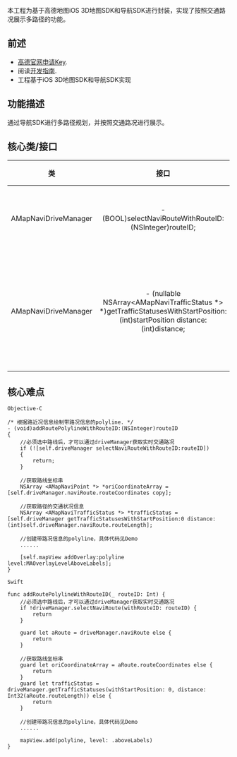 本工程为基于高德地图iOS 3D地图SDK和导航SDK进行封装，实现了按照交通路况展示多路径的功能。
## 前述 ##
- [高德官网申请Key](http://lbs.amap.com/dev/#/).
- 阅读[开发指南](http://lbs.amap.com/api/ios-navi-sdk/summary/).
- 工程基于iOS 3D地图SDK和导航SDK实现

## 功能描述 ##
通过导航SDK进行多路径规划，并按照交通路况进行展示。

## 核心类/接口 ##
| 类    | 接口  | 说明   | 版本  |
| -----|:-----:|:-----:|:-----:|
| AMapNaviDriveManager	| - (BOOL)selectNaviRouteWithRouteID:(NSInteger)routeID; | 选择导航路径 | v2.0.0 |
| AMapNaviDriveManager	| - (nullable NSArray<AMapNaviTrafficStatus *> *)getTrafficStatusesWithStartPosition:(int)startPosition distance:(int)distance; | 获取路径的交通状况信息 | v2.0.0 |

## 核心难点 ##

`Objective-C`
```
/* 根据路近况信息绘制带路况信息的polyline. */
- (void)addRoutePolylineWithRouteID:(NSInteger)routeID
{
    //必须选中路线后，才可以通过driveManager获取实时交通路况
    if (![self.driveManager selectNaviRouteWithRouteID:routeID])
    {
        return;
    }
    
    //获取路线坐标串
    NSArray <AMapNaviPoint *> *oriCoordinateArray = [self.driveManager.naviRoute.routeCoordinates copy];

    //获取路径的交通状况信息
    NSArray <AMapNaviTrafficStatus *> *trafficStatus = [self.driveManager getTrafficStatusesWithStartPosition:0 distance:(int)self.driveManager.naviRoute.routeLength];
    
    //创建带路况信息的polyline，具体代码见Demo
    ......
    
    [self.mapView addOverlay:polyline level:MAOverlayLevelAboveLabels];
}
```

`Swift`
```
func addRoutePolylineWithRouteID(_ routeID: Int) {
    //必须选中路线后，才可以通过driveManager获取实时交通路况
    if !driveManager.selectNaviRoute(withRouteID: routeID) {
        return
    }
    
    guard let aRoute = driveManager.naviRoute else {
        return
    }
    
    //获取路线坐标串
    guard let oriCoordinateArray = aRoute.routeCoordinates else {
        return
    }
    guard let trafficStatus = driveManager.getTrafficStatuses(withStartPosition: 0, distance: Int32(aRoute.routeLength)) else {
        return
    }
    
    //创建带路况信息的polyline，具体代码见Demo
    ......
    
    mapView.add(polyline, level: .aboveLabels)
}
```
